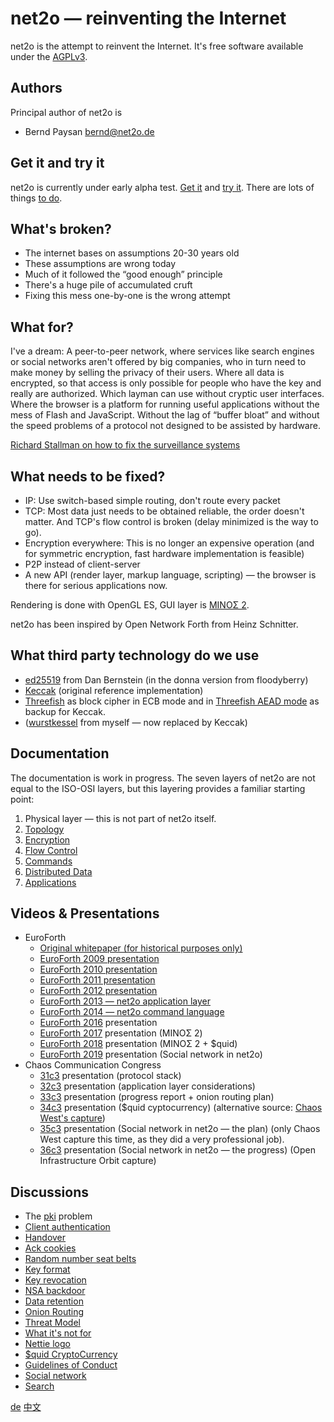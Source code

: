 # net2o — reinventing the Internet #

net2o is the attempt to reinvent the Internet.  It's free software
available under the [AGPLv3](https://www.gnu.org/licenses/agpl-3.0.en.html).

## Authors ##

Principal author of net2o is

* Bernd Paysan <bernd@net2o.de>

## Get it and try it ##

net2o is currently under early alpha test. [Get it](get-it.md) and
[try it](try-it.md).  There are lots of things [to do](todo.md).

## What's broken? ##

* The internet bases on assumptions 20-30 years old
* These assumptions are wrong today
* Much of it followed the “good enough” principle
* There's a huge pile of accumulated cruft
* Fixing this mess one-by-one is the wrong attempt

## What for? ##

I've a dream: A peer-to-peer network, where services like search engines or
social networks aren't offered by big companies, who in turn need to make money
by selling the privacy of their users. Where all data is encrypted, so that
access is only possible for people who have the key and really are authorized.
Which layman can use without cryptic user interfaces. Where the browser is a
platform for running useful applications without the mess of Flash and
JavaScript. Without the lag of “buffer bloat” and without the speed problems of
a protocol not designed to be assisted by hardware.

[Richard Stallman on how to fix the surveillance
systems](https://www.theguardian.com/commentisfree/2018/apr/03/facebook-abusing-data-law-privacy-big-tech-surveillance)

## What needs to be fixed? ##

* IP: Use switch-based simple routing, don't route every packet
* TCP: Most data just needs to be obtained reliable, the order doesn't
  matter. And TCP's flow control is broken (delay minimized is the way to go).
* Encryption everywhere: This is no longer an expensive operation (and for
  symmetric encryption, fast hardware implementation is feasible)
* P2P instead of client-server
* A new API (render layer, markup language, scripting) — the browser is there
  for serious applications now.

Rendering is done with OpenGL ES, GUI layer is
[MINOΣ 2](https://fossil.net2o.de/minos2).

net2o has been inspired by Open Network Forth from Heinz Schnitter.

## What third party technology do we use ##

* [ed25519](ed25519.md) from Dan Bernstein (in the donna version from
  floodyberry)
* [Keccak](http://keccak.noekeon.org/) (original reference implementation)
* [Threefish](https://www.schneier.com/threefish.html) as block cipher
  in ECB mode and in [Threefish AEAD mode](threefish.md) as backup for Keccak.
* ([wurstkessel](wurstkessel.wiki) from myself — now replaced by Keccak)

## Documentation ##

The documentation is work in progress. The seven layers of net2o are not
equal to the ISO-OSI layers, but this layering provides a familiar starting
point:

1. Physical layer — this is not part of net2o itself.
2. [Topology](topology.md)
3. [Encryption](encryption.md)
4. [Flow Control](flow-control.md)
5. [Commands](commands.md)
6. [Distributed Data](distributed-data.md)
7. [Applications](applications.wiki)

## Videos & Presentations ##

* EuroForth
  * [Original whitepaper (for historical purposes only)](https://net2o.de/internet-2.0.html)
  * [EuroForth 2009 presentation](https://net2o.de/internet-2.0.pdf)
  * [EuroForth 2010 presentation](https://net2o.de/net2o.pdf)
  * [EuroForth 2011 presentation](https://net2o.de/net2o-al.pdf)
  * [EuroForth 2012 presentation](https://net2o.de/net2o-tl2.pdf)
  * [EuroForth 2013 — net2o application
    layer](https://wiki.forth-ev.de/doku.php/events:euroforth-2013:n2oal)
  * [EuroForth 2014 — net2o command
    language](https://wiki.forth-ev.de/doku.php/events:euroforth-2014:net2ocl)
  * [EuroForth
    2016](https://wiki.forth-ev.de/doku.php/events:euroforth-2016:using-net2o)
    presentation
  * [EuroForth
    2017](https://wiki.forth-ev.de/lib/exe/fetch.php/events:ef2017:minos2.mp4)
    presentation (MINOΣ 2)
  * [EuroForth 2018](https://wiki.forth-ev.de/doku.php/events:ef2018:net2o)
    presentation (MINOΣ 2 + $quid)
  * [EuroForth 2019](https://wiki.forth-ev.de/doku.php/events:ef2019:net2o)
    presentation (Social network in net2o)
* Chaos Communication Congress
  * [31c3](31c3.md) presentation (protocol stack)
  * [32c3](32c3.md) presentation (application layer considerations)
  * [33c3](33c3.md) presentation (progress report + onion routing plan)
  * [34c3](34c3.md) presentation ($quid cyptocurrency) (alternative source: [Chaos West's
    capture](https://media.ccc.de/v/34c3-ChaosWest-15-net2o_gui_realtime_mixnet_and_ethical_micropayment_with_efficient_blockchain))
  * [35c3](https://media.ccc.de/v/35c3chaoswest-21-cloudcalypse-it-looks-like-you-ve-reached-the-end-how-to-take-your-data-into-net2o)
	presentation (Social network in net2o — the plan) (only Chaos West capture this time, as they did a very
	professional job).
  * [36c3](https://media.ccc.de/v/36c3-oio-162-cloudcalypse-2-social-network-with-net2o-ybti-wefixthenet-session-)
    presentation (Social network in net2o — the progress) (Open Infrastructure
    Orbit capture)

## Discussions ##

* The [pki](pki.md) problem
* [Client authentication](client-auth.md)
* [Handover](handover.md)
* [Ack cookies](ackcookies.md)
* [Random number seat belts](rng.md)
* [Key format](key-format.md)
* [Key revocation](key-revocation.md)
* [NSA backdoor](nsa-backdoor.md)
* [Data retention](data-retention.md)
* [Onion Routing](onion-routing.md)
* [Threat Model](threat-model.md)
* [What it's not for](whatnotfor.md)
* [Nettie logo](nettie.md)
* [$quid CryptoCurrency](squid.md)
* [Guidelines of Conduct](guidelines.md)
* [Social network](social.md)
* [Search](search.md)

[de](/net2o/wiki?name=net2o.de)
[中文](net2o.zh.md)
